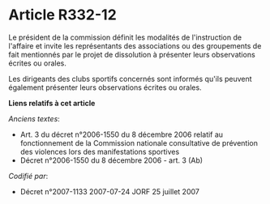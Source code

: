 # Article R332-12

Le président de la commission définit les modalités de l'instruction de l'affaire et invite les représentants des
associations ou des groupements de fait mentionnés par le projet de dissolution à présenter leurs observations écrites ou
orales.

Les dirigeants des clubs sportifs concernés sont informés qu'ils peuvent également présenter leurs observations écrites ou
orales.

**Liens relatifs à cet article**

_Anciens textes_:

  - Art. 3 du décret n°2006-1550 du 8 décembre 2006 relatif au fonctionnement de la Commission nationale consultative de prévention des violences lors des manifestations sportives
  - Décret n°2006-1550 du 8 décembre 2006 - art. 3 (Ab)

_Codifié par_:

  - Décret n°2007-1133 2007-07-24 JORF 25 juillet 2007
